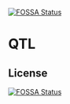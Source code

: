[![FOSSA Status](https://app.fossa.io/api/projects/git%2Bgithub.com%2FLuukvDamme%2FQTL.svg?type=shield)](https://app.fossa.io/projects/git%2Bgithub.com%2FLuukvDamme%2FQTL?ref=badge_shield)

# QTL

## License
[![FOSSA Status](https://app.fossa.io/api/projects/git%2Bgithub.com%2FLuukvDamme%2FQTL.svg?type=large)](https://app.fossa.io/projects/git%2Bgithub.com%2FLuukvDamme%2FQTL?ref=badge_large)